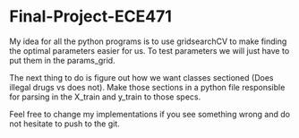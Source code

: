 # Final-Project-ECE471

My idea for all the python programs is to use gridsearchCV to make finding the optimal parameters easier for us. To test parameters we will just have to put them in the params_grid.

The next thing to do is figure out how we want classes sectioned (Does illegal drugs vs does not). Make those sections in a python file responsible for parsing in the X_train and y_train to those specs.

Feel free to change my implementations if you see something wrong and do not hesitate to push to the git.
